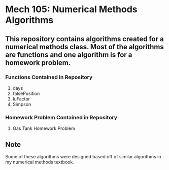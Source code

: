 # Mech 105: Numerical Methods Algorithms
## This repository contains algorithms created for a numerical methods class. Most of the algorithms are functions and one algorithm is for a homework problem.
### Functions Contained in Repository
1. days
2. falsePosition
3. luFactor
4. Simpson
### Homework Problem Contained in Repository
1. Gas Tank Homework Problem

## Note
Some of these algorithms were designed based off of similar algorithms in my numerical methods textbook.
